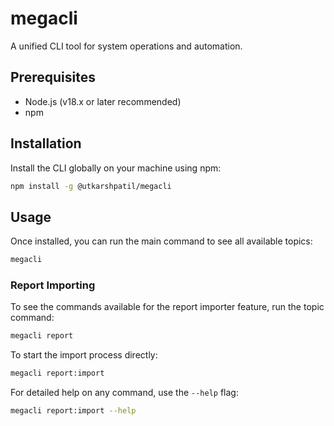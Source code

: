 # megacli

A unified CLI tool for system operations and automation.

## Prerequisites

- Node.js (v18.x or later recommended)
- npm

## Installation

Install the CLI globally on your machine using npm:

```bash
npm install -g @utkarshpatil/megacli
````

## Usage

Once installed, you can run the main command to see all available topics:

```bash
megacli
```

### Report Importing

To see the commands available for the report importer feature, run the topic command:

```bash
megacli report
```

To start the import process directly:

```bash
megacli report:import
```

For detailed help on any command, use the `--help` flag:

```bash
megacli report:import --help
```
